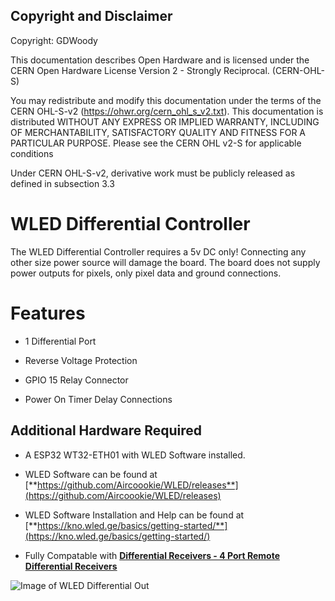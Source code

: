## Copyright and Disclaimer
Copyright: GDWoody

This documentation describes Open Hardware and is licensed under the CERN Open Hardware License Version 2 - Strongly Reciprocal. (CERN-OHL-S)

You may redistribute and modify this documentation under the terms of the CERN OHL-S-v2 (https://ohwr.org/cern_ohl_s_v2.txt). This documentation is distributed WITHOUT ANY EXPRESS OR IMPLIED WARRANTY, INCLUDING OF MERCHANTABILITY, SATISFACTORY QUALITY AND FITNESS FOR A PARTICULAR PURPOSE. Please see the CERN OHL v2-S for applicable conditions

Under CERN OHL-S-v2, derivative work must be publicly released as defined in subsection 3.3

# WLED Differential Controller

The WLED Differential Controller requires a 5v DC only! Connecting any other size power source will damage the board. The board does not supply power outputs for pixels, only pixel data and ground connections.

# Features

* 1 Differential Port

* Reverse Voltage Protection

* GPIO 15 Relay Connector

* Power On Timer Delay Connections

## Additional Hardware Required

* A ESP32 WT32-ETH01 with WLED Software installed.

* WLED Software can be found at [**https://github.com/Aircoookie/WLED/releases**](https://github.com/Aircoookie/WLED/releases)

* WLED Software Installation and Help can be found at [**https://kno.wled.ge/basics/getting-started/**](https://kno.wled.ge/basics/getting-started/)

* Fully Compatable with [**Differential Receivers - 4 Port Remote Differential Receivers**](https://github.com/GDWoody/Pixel-Controllers/tree/main/diff_receiver/)

![Image of WLED Differential
Out](https://github.com/GDWoody/Pixel-Controllers/blob/main/wled_d/image/WLED_WT32_Differential.png)



